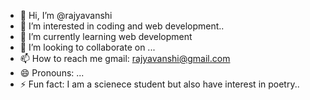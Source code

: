 - 👋 Hi, I’m @rajyavanshi
- 👀 I’m interested in coding and web development..
- 🌱 I’m currently learning web development
- 💞️ I’m looking to collaborate on ...
- 📫 How to reach me gmail: rajyavanshi@gmail.com
- 😄 Pronouns: ...
- ⚡ Fun fact: I am a scienece student but also have interest in poetry..

<!---
rajyavanshi/rajyavanshi is a ✨ special ✨ repository because its `README.md` (this file) appears on your GitHub profile.
You can click the Preview link to take a look at your changes.
--->
